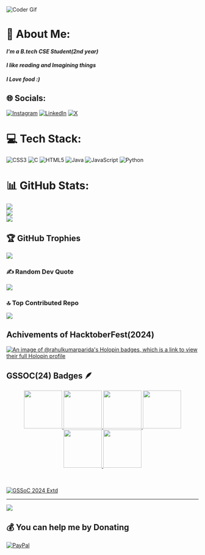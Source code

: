 <img src="https://i.giphy.com/media/v1.Y2lkPTc5MGI3NjExdGk1bWt1aXh3dmZxaGtvazRiMjJ5bDNhNzg4Ym8ybXVodWEycmpudiZlcD12MV9pbnRlcm5hbF9naWZfYnlfaWQmY3Q9dHM/qEqiI3Oq7vBkoE236M/giphy.gif" alt="Coder Gif">

# 💫 About Me:
<h4><i>I'm a B.tech CSE Student(2nd year)</i></h4><h4><i>I like reading and Imagining things</i></h4><h4><i>I Love food :)
</i></h4>

## 🌐 Socials:
[![Instagram](https://img.shields.io/badge/Instagram-%23E4405F.svg?logo=Instagram&logoColor=white)](https://instagram.com/rahulroxx460) [![LinkedIn](https://img.shields.io/badge/LinkedIn-%230077B5.svg?logo=linkedin&logoColor=white)](https://linkedin.com/in/Rahulkumarparida) [![X](https://img.shields.io/badge/X-black.svg?logo=X&logoColor=white)](https://x.com/rroxx391) 

# 💻 Tech Stack:
![CSS3](https://img.shields.io/badge/css3-%231572B6.svg?style=for-the-badge&logo=css3&logoColor=white) ![C](https://img.shields.io/badge/c-%2300599C.svg?style=for-the-badge&logo=c&logoColor=white) ![HTML5](https://img.shields.io/badge/html5-%23E34F26.svg?style=for-the-badge&logo=html5&logoColor=white) ![Java](https://img.shields.io/badge/java-%23ED8B00.svg?style=for-the-badge&logo=openjdk&logoColor=white) ![JavaScript](https://img.shields.io/badge/javascript-%23323330.svg?style=for-the-badge&logo=javascript&logoColor=%23F7DF1E) ![Python](https://img.shields.io/badge/python-3670A0?style=for-the-badge&logo=python&logoColor=ffdd54)
# 📊 GitHub Stats:
![](https://github-readme-stats.vercel.app/api?username=rahulkumarparida&theme=dark&hide_border=false&include_all_commits=true&count_private=true)<br/>
![](https://github-readme-streak-stats.herokuapp.com/?user=rahulkumarparida&theme=dark&hide_border=false)<br/>
![](https://github-readme-stats.vercel.app/api/top-langs/?username=rahulkumarparida&theme=dark&hide_border=false&include_all_commits=true&count_private=true&layout=compact)

## 🏆 GitHub Trophies
![](https://github-profile-trophy.vercel.app/?username=rahulkumarparida&theme=radical&no-frame=false&no-bg=true&margin-w=4)

### ✍️ Random Dev Quote
![](https://quotes-github-readme.vercel.app/api?type=horizontal&theme=tokyonight)

### 🔝 Top Contributed Repo
![](https://github-contributor-stats.vercel.app/api?username=rahulkumarparida&limit=5&theme=tokyonight&combine_all_yearly_contributions=true)

## Achivements of HacktoberFest(2024)

[![An image of @rahulkumarparida's Holopin badges, which is a link to view their full Holopin profile](https://holopin.me/rahulkumarparida)](https://holopin.io/@rahulkumarparida)


## GSSOC(24) Badges 🪶
<div style='display:flex; align-items:center; gap: 10px;' align='center'><a href="https://gssoc.girlscript.tech/leaderboard">
<img src="https://raw.githubusercontent.com/GSSoC24/Postman-Challenge/main/docs/assets/Postman%20White.png" width="100px" height="100px" />
  <img src="https://raw.githubusercontent.com/GSSoC24/Postman-Challenge/main/docs/assets/1.png" width="100px" height="100px" />
  <img src="https://raw.githubusercontent.com/GSSoC24/Postman-Challenge/main/docs/assets/2.png" width="100px" height="100px" />
  <img src="https://raw.githubusercontent.com/GSSoC24/Postman-Challenge/main/docs/assets/3.png" width="100px" height="100px" />
  <img src="https://raw.githubusercontent.com/GSSoC24/Postman-Challenge/main/docs/assets/4.png" width="100px" height="100px" />
  <img src="https://raw.githubusercontent.com/GSSoC24/Postman-Challenge/main/docs/assets/5.png" width="100px" height="100px" />


</a>
</div>
<br>
<br>

[![GSSoC 2024 Extd](https://img.shields.io/badge/GSSoC%202024%20Extd-Leaderboard-brightgreen?style=for-the-badge)](https://gssoc.girlscript.tech/leaderboard?year=2024Extd&username=rahulkumarparida)

---
[![](https://visitcount.itsvg.in/api?id=rahulkumarparida&label=Profile%20Views&color=1&icon=5&pretty=true)](https://visitcount.itsvg.in)

  ## 💰 You can help me by Donating
  [![PayPal](https://img.shields.io/badge/PayPal-00457C?style=for-the-badge&logo=paypal&logoColor=white)](https://paypal.me/Rahulkumarparida) 

  
<!-- Proudly created with GPRM ( https://gprm.itsvg.in ) -->
